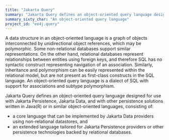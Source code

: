 ```yaml
---
title: "Jakarta Query"
summary: "Jakarta Query defines an object-oriented query language designed for use with persistence solutions written in Java(R)."
summary_sixty_char: "An object-oriented query language"
project_id: "ee4j.query"
---
```


A data structure in an object-oriented language is a graph of objects interconnected by unidirectional object references, which may be polymorphic. Some non-relational databases support similar representations. On the other hand, relational databases represent relationships between entities using foreign keys, and therefore SQL has no syntactic construct representing navigation of an association. Similarly, inheritance and polymorphism can be easily represented within the relational model, but are not present as first-class constructs in the SQL language. An object-oriented query language is a dialect of SQL with support for associations and subtype polymorphism.

Jakarta Query defines an object-oriented query language designed for use with Jakarta Persistence, Jakarta Data, and with other persistence solutions written in Java(R) or in similar object-oriented languages, consisting of:

- a core language that can be implemented by Jakarta Data providers using non-relational datastores, and 
- an extended language tailored for Jakarta Persistence providers or other persistence technologies backed by relational databases.